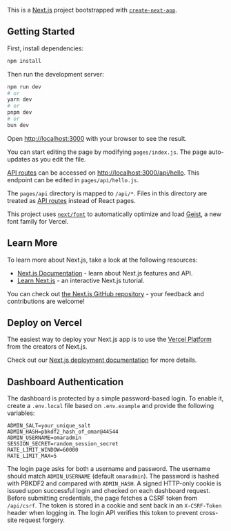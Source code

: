 This is a [Next.js](https://nextjs.org) project bootstrapped with [`create-next-app`](https://nextjs.org/docs/pages/api-reference/create-next-app).

## Getting Started

First, install dependencies:

```bash
npm install
```

Then run the development server:

```bash
npm run dev
# or
yarn dev
# or
pnpm dev
# or
bun dev
```

Open [http://localhost:3000](http://localhost:3000) with your browser to see the result.

You can start editing the page by modifying `pages/index.js`. The page auto-updates as you edit the file.

[API routes](https://nextjs.org/docs/pages/building-your-application/routing/api-routes) can be accessed on [http://localhost:3000/api/hello](http://localhost:3000/api/hello). This endpoint can be edited in `pages/api/hello.js`.

The `pages/api` directory is mapped to `/api/*`. Files in this directory are treated as [API routes](https://nextjs.org/docs/pages/building-your-application/routing/api-routes) instead of React pages.

This project uses [`next/font`](https://nextjs.org/docs/pages/building-your-application/optimizing/fonts) to automatically optimize and load [Geist](https://vercel.com/font), a new font family for Vercel.

## Learn More

To learn more about Next.js, take a look at the following resources:

- [Next.js Documentation](https://nextjs.org/docs) - learn about Next.js features and API.
- [Learn Next.js](https://nextjs.org/learn-pages-router) - an interactive Next.js tutorial.

You can check out [the Next.js GitHub repository](https://github.com/vercel/next.js) - your feedback and contributions are welcome!

## Deploy on Vercel

The easiest way to deploy your Next.js app is to use the [Vercel Platform](https://vercel.com/new?utm_medium=default-template&filter=next.js&utm_source=create-next-app&utm_campaign=create-next-app-readme) from the creators of Next.js.

Check out our [Next.js deployment documentation](https://nextjs.org/docs/pages/building-your-application/deploying) for more details.

## Dashboard Authentication

The dashboard is protected by a simple password-based login. To enable it, create a `.env.local` file based on `.env.example` and provide the following variables:

```
ADMIN_SALT=your_unique_salt
ADMIN_HASH=pbkdf2_hash_of_omar@44544
ADMIN_USERNAME=omaradmin
SESSION_SECRET=random_session_secret
RATE_LIMIT_WINDOW=60000
RATE_LIMIT_MAX=5
```

The login page asks for both a username and password. The username should match
`ADMIN_USERNAME` (default `omaradmin`). The password is hashed with PBKDF2 and
compared with `ADMIN_HASH`. A signed HTTP-only cookie is issued upon successful
login and checked on each dashboard request.
Before submitting credentials, the page fetches a CSRF token from `/api/csrf`.
The token is stored in a cookie and sent back in an `X-CSRF-Token` header when
logging in. The login API verifies this token to prevent cross-site request
forgery.

